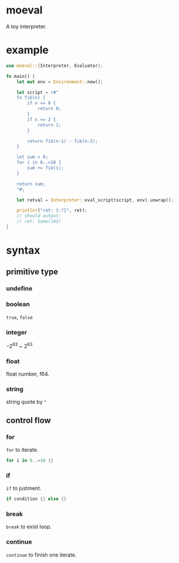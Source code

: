 moeval
======

A toy interpreter.

# example

```rust
use moeval::{Interpreter, Evaluator};

fn main() {
    let mut env = Environment::new();

    let script = r#"
    fn fib(n) {
        if n <= 0 {
            return 0;
        }
        if n <= 2 {
            return 1;
        }

        return fib(n-1) - fib(n-2);
    }

    let sum = 0;
    for i in 0..=10 {
        sum += fib(i);
    }

    return sum;
    "#;

    let retval = Interpreter::eval_script(script, env).unwrap();

    println!("ret: {:?}", ret); 
    // should output: 
    // ret: Some(143)
}


```

# syntax

## primitive type

### undefine

### boolean

`true`, `false`

### integer

$-2^{63}$ ~ $2^{63}$

### float

float number, f64.

### string

string quote by `"`

## control flow

### for

`for` to iterate.

```rust
for i in 0..=10 {}
```

### if 

`if` to justment.

```rust
if condition {} else {}
```

### break

`break` to exist loop.

### continue

`continue` to finish one iterate.
